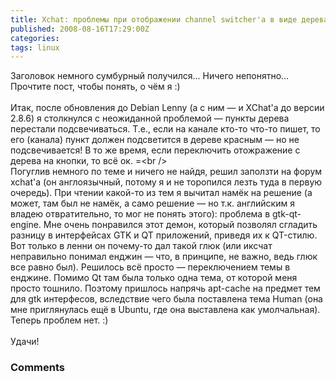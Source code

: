 ```yaml
---
title: Xchat: проблемы при отображении channel switcher'а в виде дерева
published: 2008-08-16T17:29:00Z
categories: 
tags: linux
---
```


Заголовок немного сумбурный получился... Ничего непонятно... Прочтите пост, чтобы понять, о чём я :)<br /><a name='more'></a><br />Итак, после обновления до Debian Lenny (а с ним &mdash; и XChat'а до версии 2.8.6) я столкнулся с неожиданной проблемой &mdash; пункты дерева перестали подсвечиваться. Т.е., если на канале кто-то что-то пишет, то его (канала) пункт должен подсветится в дереве красным &mdash; но не подсвечивается! В то же время, если переключить отожражение с дерева на кнопки, то всё ок. =\<br /><br />Погуглив немного по теме и ничего не найдя, решил заползти на форум xchat'а (он англоязычный, потому я и не торопился лезть туда в первую очередь). При чтении какой-то из тем я вычитал намёк на решение (а может, там был не намёк, а само решение &mdash; но т.к. английским я владею отвратительно, то мог не понять этого): проблема в gtk-qt-engine. Мне очень понравился этот демон, который позволял сгладить разницу в интерфейсах GTK и QT приложений, приведя их к QT-стилю. Вот только в ленни он почему-то дал такой глюк (или иксчат неправильно понимал енджин &mdash; что, в принципе, не важно, ведь глюк все равно был). Решилось всё просто &mdash; переключением темы в енджине. Помимо Qt там была только одна тема, от которой меня просто тошнило. Поэтому пришлось напрячь apt-cache на предмет тем для gtk интерфесов, вследствие чего была поставлена тема Human (она мне приглянулась ещё в Ubuntu, где она выставлена как умолчальная). Теперь проблем нет. :)<br /><br />Удачи!

<h3 id='hakyll-convert-comments-title'>Comments</h3>


